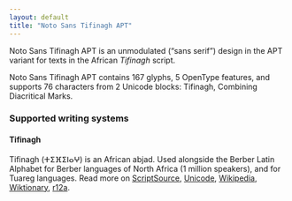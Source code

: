 ```yaml
---
layout: default
title: "Noto Sans Tifinagh APT"
---
```

Noto Sans Tifinagh APT is an unmodulated (“sans serif”) design in the APT variant for texts in the African _Tifinagh_ script. 

Noto Sans Tifinagh APT contains 167 glyphs, 5 OpenType features, and supports 76 characters from 2 Unicode blocks: Tifinagh, Combining Diacritical Marks.


### Supported writing systems


#### Tifinagh

Tifinagh (<span class='autonym'>ⵜⵉⴼⵉⵏⴰⵖ</span>) is an African abjad. Used alongside the Berber Latin Alphabet for Berber languages of North Africa (1 million speakers), and for Tuareg languages. Read more on [ScriptSource](https://scriptsource.org/scr/Tfng), [Unicode](https://www.unicode.org/versions/Unicode13.0.0/ch19.pdf#G43184), [Wikipedia](https://en.wikipedia.org/wiki/ISO_15924:Tfng), [Wiktionary](https://en.wiktionary.org/wiki/Category:Tifinagh_script), [r12a](https://r12a.github.io/scripts/links?iso=Tfng).

